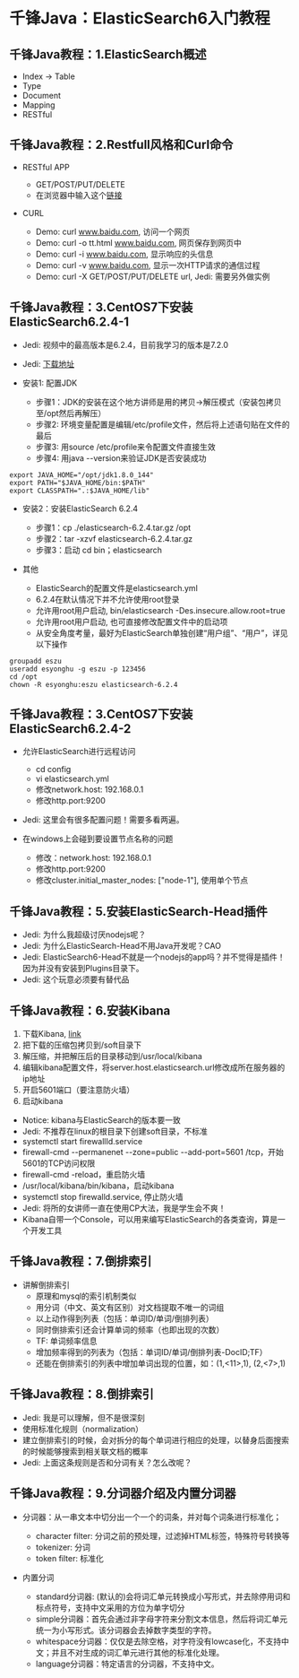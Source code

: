 # 千锋Java：ElasticSearch6入门教程

## 千锋Java教程：1.ElasticSearch概述

* Index -> Table
* Type
* Document
* Mapping
* RESTful

## 千锋Java教程：2.Restfull风格和Curl命令

* RESTful APP
  * GET/POST/PUT/DELETE
  * 在浏览器中输入这个[链接](http://www.weather.com.cn/data/sk/101010100.html)
  
* CURL
  * Demo: curl www.baidu.com, 访问一个网页
  * Demo: curl -o tt.html www.baidu.com, 网页保存到网页中
  * Demo: curl -i www.baidu.com, 显示响应的头信息
  * Demo: curl -v www.baidu.com, 显示一次HTTP请求的通信过程
  * Demo: curl -X GET/POST/PUT/DELETE url, Jedi: 需要另外做实例

## 千锋Java教程：3.CentOS7下安装ElasticSearch6.2.4-1

* Jedi: 视频中的最高版本是6.2.4，目前我学习的版本是7.2.0
* Jedi: [下载地址](https://www.elastic.co/cn/downloads/elasticsearch)

* 安装1: 配置JDK
  * 步骤1：JDK的安装在这个地方讲师是用的拷贝->解压模式（安装包拷贝至/opt然后再解压）
  * 步骤2: 环境变量配置是编辑/etc/profile文件，然后将上述语句贴在文件的最后
  * 步骤3: 用source /etc/profile来令配置文件直接生效
  * 步骤4: 用java --version来验证JDK是否安装成功

```shell
export JAVA_HOME="/opt/jdk1.8.0_144"
export PATH="$JAVA_HOME/bin:$PATH"
export CLASSPATH=".:$JAVA_HOME/lib"
```

* 安装2：安装ElasticSearch 6.2.4
  * 步骤1：cp ./elasticsearch-6.2.4.tar.gz /opt
  * 步骤2：tar -xzvf elasticsearch-6.2.4.tar.gz
  * 步骤3：启动 cd bin；elasticsearch
  
* 其他
  * ElasticSearch的配置文件是elasticsearch.yml
  * 6.2.4在默认情况下并不允许使用root登录
  * 允许用root用户启动, bin/elasticsearch -Des.insecure.allow.root=true
  * 允许用root用户启动, 也可直接修改配置文件中的启动项
  * 从安全角度考量，最好为ElasticSearch单独创建“用户组”、“用户”，详见以下操作
  
```shell
groupadd eszu
useradd esyonghu -g eszu -p 123456
cd /opt
chown -R esyonghu:eszu elasticsearch-6.2.4
```

## 千锋Java教程：3.CentOS7下安装ElasticSearch6.2.4-2

* 允许ElasticSearch进行远程访问
  * cd config
  * vi elasticsearch.yml
  * 修改network.host: 192.168.0.1
  * 修改http.port:9200
  
* Jedi: 这里会有很多配置问题！需要多看两遍。
* 在windows上会碰到要设置节点名称的问题
  * 修改：network.host: 192.168.0.1
  * 修改http.port:9200
  * 修改cluster.initial_master_nodes: ["node-1"], 使用单个节点

## 千锋Java教程：5.安装ElasticSearch-Head插件

* Jedi: 为什么我超级讨厌nodejs呢？
* Jedi: 为什么ElasticSearch-Head不用Java开发呢？CAO
* Jedi: ElasticSearch6-Head不就是一个nodejs的app吗？并不觉得是插件！因为并没有安装到Plugins目录下。
* Jedi: 这个玩意必须要有替代品

## 千锋Java教程：6.安装Kibana

1. 下载Kibana, [link](https://www.elastic.co/downloads/kibana)
2. 把下载的压缩包拷贝到/soft目录下
3. 解压缩，并把解压后的目录移动到/usr/local/kibana
4. 编辑kibana配置文件，将server.host.elasticsearch.url修改成所在服务器的ip地址
5. 开启5601端口（要注意防火墙）
6. 启动kibana

* Notice: kibana与ElasticSearch的版本要一致
* Jedi: 不推荐在linux的根目录下创建soft目录，不标准
* systemctl start firewallId.service
* firewall-cmd --permanenet --zone=public --add-port=5601 /tcp，开始5601的TCP访问权限
* firewall-cmd -reload，重启防火墙
* /usr/local/kibana/bin/kibana，启动kibana
* systemctl stop firewalld.service, 停止防火墙
* Jedi: 将所的女讲师一直在使用CP大法，我是学生会不爽！
* Kibana自带一个Console，可以用来编写ElasticSearch的各类查询，算是一个开发工具

## 千锋Java教程：7.倒排索引

* 讲解倒排索引
  * 原理和mysql的索引机制类似
  * 用分词（中文、英文有区别）对文档提取不唯一的词组
  * 以上动作得到列表（包括：单词ID/单词/倒排列表）
  * 同时倒排索引还会计算单词的频率（也即出现的次数）
  * TF: 单词频率信息
  * 增加频率得到的列表为（包括：单词ID/单词/倒排列表-DocID;TF）
  * 还能在倒排索引的列表中增加单词出现的位置，如：(1,<11>,1), (2,<7>,1)

## 千锋Java教程：8.倒排索引

* Jedi: 我是可以理解，但不是很深刻
* 使用标准化规则（normalization）
* 建立倒排索引的时候，会对拆分的每个单词进行相应的处理，以替身后面搜索的时候能够搜索到相关联文档的概率
* Jedi: 上面这条规则是否和分词有关？怎么改呢？

## 千锋Java教程：9.分词器介绍及内置分词器

* 分词器：从一串文本中切分出一个一个的词条，并对每个词条进行标准化；
  * character filter: 分词之前的预处理，过滤掉HTML标签，特殊符号转换等
  * tokenizer: 分词
  * token filter: 标准化

* 内置分词
  * standard分词器: (默认的)会将词汇单元转换成小写形式，并去除停用词和标点符号，支持中文采用的方位为单字切分
  * simple分词器：首先会通过非字母字符来分割文本信息，然后将词汇单元统一为小写形式。该分词器会去掉数字类型的字符。
  * whitespace分词器：仅仅是去除空格，对字符没有lowcase化，不支持中文；并且不对生成的词汇单元进行其他的标准化处理。
  * language分词器：特定语言的分词器，不支持中文。
